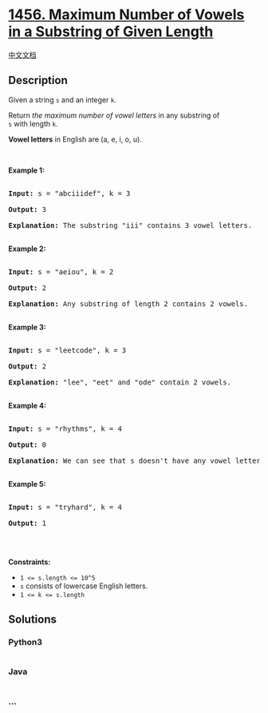 # [1456. Maximum Number of Vowels in a Substring of Given Length](https://leetcode.com/problems/maximum-number-of-vowels-in-a-substring-of-given-length)

[中文文档](/solution/1400-1499/1456.Maximum%20Number%20of%20Vowels%20in%20a%20Substring%20of%20Given%20Length/README.md)

## Description

<p>Given a string <code>s</code> and an integer <code>k</code>.</p>



<p>Return <em>the maximum number of vowel letters</em> in any substring of <code>s</code>&nbsp;with&nbsp;length <code>k</code>.</p>



<p><strong>Vowel letters</strong> in&nbsp;English are&nbsp;(a, e, i, o, u).</p>



<p>&nbsp;</p>

<p><strong>Example 1:</strong></p>



<pre>

<strong>Input:</strong> s = &quot;abciiidef&quot;, k = 3

<strong>Output:</strong> 3

<strong>Explanation:</strong> The substring &quot;iii&quot; contains 3 vowel letters.

</pre>



<p><strong>Example 2:</strong></p>



<pre>

<strong>Input:</strong> s = &quot;aeiou&quot;, k = 2

<strong>Output:</strong> 2

<strong>Explanation:</strong> Any substring of length 2 contains 2 vowels.

</pre>



<p><strong>Example 3:</strong></p>



<pre>

<strong>Input:</strong> s = &quot;leetcode&quot;, k = 3

<strong>Output:</strong> 2

<strong>Explanation:</strong> &quot;lee&quot;, &quot;eet&quot; and &quot;ode&quot; contain 2 vowels.

</pre>



<p><strong>Example 4:</strong></p>



<pre>

<strong>Input:</strong> s = &quot;rhythms&quot;, k = 4

<strong>Output:</strong> 0

<strong>Explanation:</strong> We can see that s doesn&#39;t have any vowel letters.

</pre>



<p><strong>Example 5:</strong></p>



<pre>

<strong>Input:</strong> s = &quot;tryhard&quot;, k = 4

<strong>Output:</strong> 1

</pre>



<p>&nbsp;</p>

<p><strong>Constraints:</strong></p>



<ul>
	<li><code>1 &lt;= s.length &lt;= 10^5</code></li>
	<li><code>s</code>&nbsp;consists of lowercase English letters.</li>
	<li><code>1 &lt;= k &lt;= s.length</code></li>
</ul>

## Solutions

<!-- tabs:start -->

### **Python3**

```python

```

### **Java**

```java

```

### **...**

```

```

<!-- tabs:end -->
